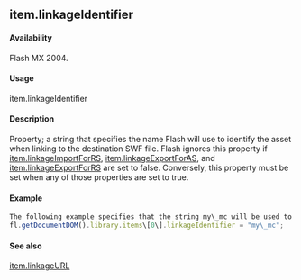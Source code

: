## item.linkageIdentifier

#### Availability

Flash MX 2004.

#### Usage

item.linkageIdentifier

#### Description

Property; a string that specifies the name Flash will use to identify the asset when linking to the destination SWF file. Flash ignores this property if [item.linkageImportForRS](../Item_object/item11.md), [item.linkageExportForAS](../Item_object/item7.md), and [item.linkageExportForRS](../Item_object/item8.md) are set to false. Conversely, this property must be set when any of those properties are set to true.

#### Example

```javascript
The following example specifies that the string my\_mc will be used to identify the library item when it is linked to the destination SWF file to which it is being exported:
fl.getDocumentDOM().library.items\[0\].linkageIdentifier = "my\_mc";

```
#### See also

[item.linkageURL](../Item_object/item12.md)

<span id="item.linkageImportForRS" class="anchor"></span>
